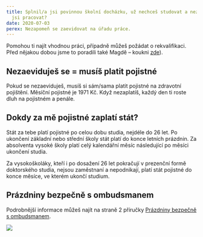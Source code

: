```yaml
---
title: Splnil/a jsi povinnou školní docházku, už nechceš studovat a nezačal/a
  jsi pracovat?
date: 2020-07-03
perex: Nezapomeň se zaevidovat na úřadu práce.
---
```

Pomohou ti najít vhodnou práci, případně můžeš požádat o rekvalifikaci. Před nějakou dobou jsme to poradili také Magdě – koukni [zde](https://deti.ochrance.cz/aktualne/i-kdyz-jeste-nejsi-plnoletya-muzes-se-zaevidovat-na-uradu-prace-i-se-rekvalifikovat/)).

## Nezaeviduješ se = musíš platit pojistné

Pokud se nezaeviduješ, musíš si sám/sama platit pojistné na zdravotní pojištění. Měsíční pojistné je 1971 Kč. Když nezaplatíš, každý den ti roste dluh na pojistném a penále.

## Dokdy za mě pojistné zaplatí stát?

Stát za tebe platí pojistné po celou dobu studia, nejdéle do 26 let. Po ukončení základní nebo střední školy stát platí do konce letních prázdnin. Za absolventa vysoké školy platí celý kalendářní měsíc následující po měsíci ukončení studia.

Za vysokoškoláky, kteří i po dosažení 26 let pokračují v prezenční formě doktorského studia, nejsou zaměstnaní a nepodnikají, platí stát pojistné do konce měsíce, ve kterém ukončí studium.

## Prázdniny bezpečně s ombudsmanem

Podrobnější informace můžeš najít na straně 2 příručky [Prázdniny bezpečně s ombudsmanem](https://www.ochrance.cz/fileadmin/user_upload/Letaky/Prazdniny-bezpecne.pdf). 

![](/media/koncim_se_studiem.png.png)